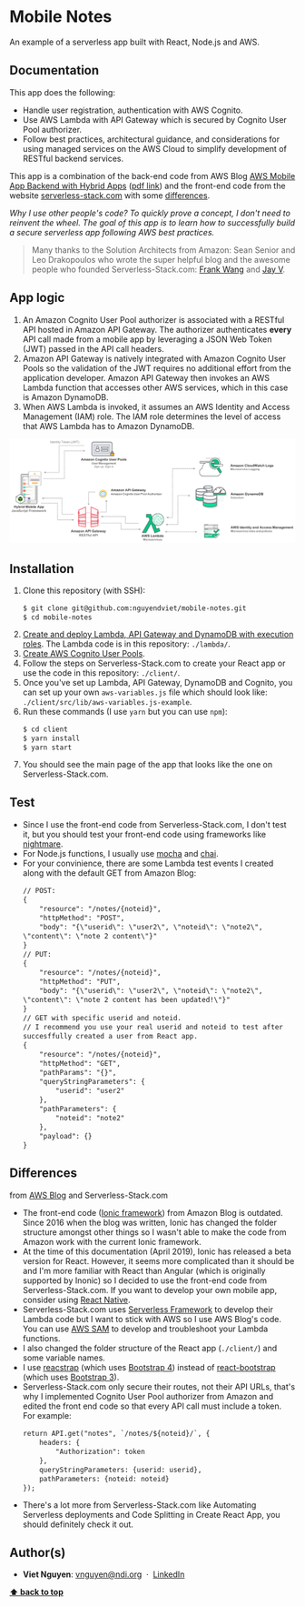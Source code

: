 # Mobile Notes 

An example of a serverless app built with React, Node.js and AWS.

## Documentation

This app does the following:

- Handle user registration, authentication with AWS Cognito.
- Use AWS Lambda with API Gateway which is secured by Cognito User Pool authorizer.
- Follow best practices, architectural guidance, and considerations for using managed services on the AWS Cloud to simplify development of RESTful backend services.

This app is a combination of the back-end code from AWS Blog [AWS Mobile App Backend with Hybrid Apps](https://aws.amazon.com/blogs/mobile/aws-mobile-app-backend-with-hybrid-apps/) ([pdf link](https://s3.amazonaws.com/solutions-reference/mobile-backend/latest/mobile-app-backend.pdf)) and the front-end code from the website [serverless-stack.com](https://serverless-stack.com/) with some [differences](#differences).

*Why I use other people's code? To quickly prove a concept, I don't need to reinvent the wheel. The goal of this app is to learn how to successfully build a secure serverless app following AWS best practices.*

> Many thanks to the Solution Architects from Amazon: Sean Senior and Leo Drakopoulos who wrote the super helpful blog and the awesome people who founded Serverless-Stack.com: [Frank Wang](https://github.com/fwang) and [Jay V](https://github.com/jayair).

## App logic

1. An Amazon Cognito User Pool authorizer is associated with a RESTful API hosted in Amazon API Gateway. The authorizer authenticates **every** API call made from a mobile app by leveraging a JSON Web Token (JWT) passed in the API call headers. 
1. Amazon API Gateway is natively integrated with Amazon Cognito User Pools so the validation of the JWT requires no additional effort from the application developer. Amazon API Gateway then invokes an AWS Lambda function that accesses other AWS services, which in this case is Amazon DynamoDB. 
1. When AWS Lambda is invoked, it assumes an AWS Identity and Access Management (IAM) role. The IAM role determines the level of access that AWS Lambda has to Amazon DynamoDB. 

<div><img src="./docs/app-diagram.png" alt="App diagram"/></div>

## Installation

1. Clone this repository (with SSH):
    ```
    $ git clone git@github.com:nguyendviet/mobile-notes.git
    $ cd mobile-notes
    ```
1. [Create and deploy Lambda, API Gateway and DynamoDB with execution roles](https://s3.amazonaws.com/solutions-reference/mobile-backend/latest/mobile-app-backend.pdf). The Lambda code is in this repository: `./lambda/`.
1. [Create AWS Cognito User Pools](https://serverless-stack.com/chapters/create-a-cognito-user-pool.html).
1. Follow the steps on Serverless-Stack.com to create your React app or use the code in this repository: `./client/`.
1. Once you've set up Lambda, API Gateway, DynamoDB and Cognito, you can set up your own `aws-variables.js` file which should look like: `./client/src/lib/aws-variables.js-example`.
1. Run these commands (I use `yarn` but you can use `npm`):
    ```
    $ cd client
    $ yarn install
    $ yarn start
    ```
1. You should see the main page of the app that looks like the one on Serverless-Stack.com.

## Test

- Since I use the front-end code from Serverless-Stack.com, I don't test it, but you should test your front-end code using frameworks like [nightmare](https://www.npmjs.com/package/nightmare).
- For Node.js functions, I usually use [mocha](https://www.npmjs.com/package/mocha) and [chai](https://www.npmjs.com/package/chai).
- For your convinience, there are some Lambda test events I created along with the default GET from Amazon Blog:
    ```
    // POST:
    {
        "resource": "/notes/{noteid}",
        "httpMethod": "POST",
        "body": "{\"userid\": \"user2\", \"noteid\": \"note2\", \"content\": \"note 2 content\"}"
    }
    // PUT:
    {
        "resource": "/notes/{noteid}",
        "httpMethod": "PUT",
        "body": "{\"userid\": \"user2\", \"noteid\": \"note2\", \"content\": \"note 2 content has been updated!\"}"
    }
    // GET with specific userid and noteid. 
    // I recommend you use your real userid and noteid to test after succesffully created a user from React app.
    {
        "resource": "/notes/{noteid}",
        "httpMethod": "GET",
        "pathParams": "{}",
        "queryStringParameters": {
            "userid": "user2"
        },
        "pathParameters": {
            "noteid": "note2"
        },
        "payload": {}
    }
    ```

## Differences 
from [AWS Blog](https://aws.amazon.com/blogs/mobile/aws-mobile-app-backend-with-hybrid-apps/) and Serverless-Stack.com

- The front-end code ([Ionic framework](https://ionicframework.com/)) from Amazon Blog is outdated. Since 2016 when the blog was written, Ionic has changed the folder structure amongst other things so I wasn't able to make the code from Amazon work with the current Ionic framework.
- At the time of this documentation (April 2019), Ionic has released a beta version for React. However, it seems more complicated than it should be and I'm more familiar with React than Angular (which is originally supported by Inonic) so I decided to use the front-end code from Serverless-Stack.com. If you want to develop your own mobile app, consider using [React Native](https://facebook.github.io/react-native/).
- Serverless-Stack.com uses [Serverless Framework](https://www.npmjs.com/package/serverless) to develop their Lambda code but I want to stick with AWS so I use AWS Blog's code. You can use [AWS SAM](https://docs.aws.amazon.com/serverless-application-model/latest/developerguide/what-is-sam.html) to develop and troubleshoot your Lambda functions.
- I also changed the folder structure of the React app (`./client/`) and some variable names.
- I use [reacstrap](https://www.npmjs.com/package/reactstrap) (which uses [Bootstrap 4](https://getbootstrap.com/)) instead of [react-bootstrap](https://www.npmjs.com/package/react-bootstrap) (which uses [Bootstrap 3](https://getbootstrap.com/docs/3.3/)).
- Serverless-Stack.com only secure their routes, not their API URLs, that's why I implemented Cognito User Pool authorizer from Amazon and edited the front end code so that every API call must include a token. For example:
    ```
    return API.get("notes", `/notes/${noteid}/`, {
        headers: {
            "Authorization": token
        },
        queryStringParameters: {userid: userid},
        pathParameters: {noteid: noteid}
    });
    ```
- There's a lot more from Serverless-Stack.com like Automating Serverless deployments and Code Splitting in Create React App, you should definitely check it out.

## Author(s)

- <b>Viet Nguyen</b>:
    vnguyen@ndi.org &nbsp;&middot;&nbsp;
    [LinkedIn](https://www.linkedin.com/in/nguyendviet)

**[⬆ back to top](#documentation)**
